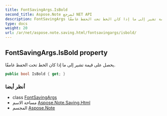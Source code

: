 ```yaml
---
title: FontSavingArgs.IsBold
second_title: Aspose.Note لمرجع NET API
description: FontSavingArgs ملكية. يحصل على قيمة تشير إلى ما إذا كان الخط تحت الحفظ غامقًا.
type: docs
weight: 20
url: /ar/net/aspose.note.saving.html/fontsavingargs/isbold/
---
```

## FontSavingArgs.IsBold property

يحصل على قيمة تشير إلى ما إذا كان الخط تحت الحفظ غامقًا.

```csharp
public bool IsBold { get; }
```

### أنظر أيضا

* class [FontSavingArgs](../)
* مساحة الاسم [Aspose.Note.Saving.Html](../../fontsavingargs/)
* المجسم [Aspose.Note](../../../)


